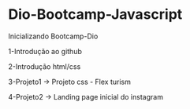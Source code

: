 # Dio-Bootcamp-Javascript

Inicializando Bootcamp-Dio

<p>1-Introdução ao github</p>
<p>2-Introdução html/css</p>
<p>3-Projeto1 -> Projeto css - Flex turism</p>
<p>4-Projeto2 -> Landing page inicial do instagram</p>
